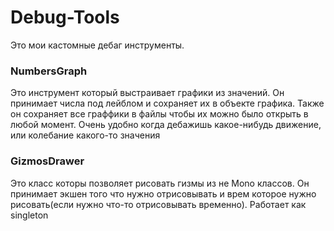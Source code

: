 # Debug-Tools
Это мои кастомные дебаг инструменты. 
### NumbersGraph
Это инструмент который выстраивает графики из значений. Он принимает числа под лейблом и сохраняет их в объекте графика. Также он сохраняет все граффики в файлы чтобы их можно было открыть в любой момент. Очень удобно когда дебажишь какое-нибудь движение, или колебание какого-то значения
### GizmosDrawer
Это класс которы позволяет рисовать гизмы из не Mono классов. Он принимает экшен того что нужно отрисовывать и врем которое нужно рисовать(если нужно что-то отрисовывать временно). Работает как singleton

